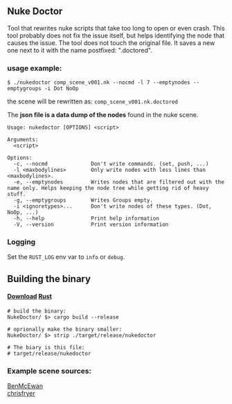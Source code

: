 ## Nuke Doctor

Tool that rewrites nuke scripts that take too long to open
or even crash. This tool probably does not fix the issue itself,
but helps identifying the node that causes the issue.
The tool does not touch the original file. It saves
a new one next to it with the name postfixed: ".doctored".

### usage example:
```
$ ./nukedoctor comp_scene_v001.nk --nocmd -l 7 --emptynodes --emptygroups -i Dot NoOp
```

the scene will be rewritten as:
`comp_scene_v001.nk.doctored`

The **json file is a data dump of the nodes** found in the nuke scene.

```
Usage: nukedoctor [OPTIONS] <script>

Arguments:
  <script>  

Options:
  -c, --nocmd              Don't write commands. (set, push, ...)
  -l <maxbodylines>        Only write nodes with less lines than <maxbodylines>.
  -e, --emptynodes         Writes nodes that are filtered out with the name only. Helps keeping the node tree while getting rid of heavy stuff.
  -g, --emptygroups        Writes Groups empty.
  -i <ignoretypes>...      Don't write nodes of these types. (Dot, NoOp, ...)
  -h, --help               Print help information
  -V, --version            Print version information
```

### Logging

Set the `RUST_LOG` env var to `info` or `debug`.

## Building the binary

#### [**Download**](https://rustup.rs/) [Rust](https://www.rust-lang.org/)

```
# build the binary:
NukeDoctor/ $> cargo build --release

# oprionally make the binary smaller:
NukeDoctor/ $> strip ./target/release/nukedoctor

# The biary is this file:
# target/release/nukedoctor
```

### Example scene sources:

[BenMcEwan](https://github.com/BenMcEwan/nuke_public)  
[chrisfryer](https://www.chrisfryer.co.uk/post/cf_tools-demo-nuke-script)

